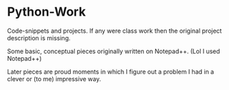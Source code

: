 # Python-Work
Code-snippets and projects. If any were class work then the original project description is missing. 

Some basic, conceptual pieces originally written on Notepad++. (Lol I used Notepad++)

Later pieces are proud moments in which I figure out a problem I had in a clever or (to me) impressive way. 
